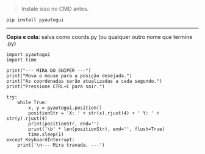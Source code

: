 > Instale isso no CMD antes.

`pip install pyautogui`

---

**Copia e cola:** salva como coords.py (ou qualquer outro nome que termine .py)

```
import pyautogui
import time

print("--- MIRA DO SNIPER ---")
print("Mova o mouse para a posição desejada.")
print("As coordenadas serão atualizadas a cada segundo.")
print("Pressione CTRL+C para sair.")

try:
    while True:
        x, y = pyautogui.position()
        positionStr = 'X: ' + str(x).rjust(4) + ' Y: ' + str(y).rjust(4)
        print(positionStr, end='')
        print('\b' * len(positionStr), end='', flush=True)
        time.sleep(1)
except KeyboardInterrupt:
    print('\n--- Mira travada. ---')
```
